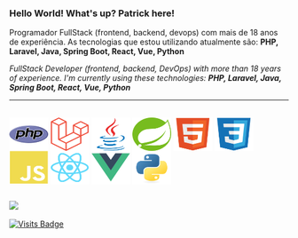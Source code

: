 ### Hello World! What's up? Patrick here!

<p>Programador FullStack (frontend, backend, devops) com mais de 18 anos de experiência. As tecnologias que estou utilizando atualmente são: <strong>PHP, Laravel, Java, Spring Boot, React, Vue, Python</strong></p>

<p><em>FullStack Developer (frontend, backend, DevOps) with more than 18 years of experience. I'm currently using these technologies: <strong>PHP, Laravel, Java, Spring Boot, React, Vue, Python</strong></em></p>

<hr>

<div style="display: inline_block"><br>
  <img align="center" alt="Patrick Maciel - PHP" height="60" width="70" src="https://raw.githubusercontent.com/devicons/devicon/master/icons/php/php-original.svg">
  <img align="center" alt="Patrick Maciel - Laravel" height="60" width="70" src="https://raw.githubusercontent.com/devicons/devicon/master/icons/laravel/laravel-original.svg">
  <img align="center" alt="Patrick Maciel - Java" height="60" width="70" src="https://raw.githubusercontent.com/devicons/devicon/master/icons/java/java-original.svg">
  <img align="center" alt="Patrick Maciel - Spring Boot" height="60" width="70" src="https://raw.githubusercontent.com/devicons/devicon/master/icons/spring/spring-original.svg">
  <img align="center" alt="Patrick Maciel - HTML" height="60" width="70" src="https://raw.githubusercontent.com/devicons/devicon/master/icons/html5/html5-original.svg">
  <img align="center" alt="Patrick Maciel - CSS" height="60" width="70" src="https://raw.githubusercontent.com/devicons/devicon/master/icons/css3/css3-original.svg">
  <img align="center" alt="Patrick Maciel - Js" height="60" width="70" src="https://raw.githubusercontent.com/devicons/devicon/master/icons/javascript/javascript-plain.svg">
  <img align="center" alt="Patrick Maciel - React" height="60" width="70" src="https://raw.githubusercontent.com/devicons/devicon/master/icons/react/react-original.svg">
  <img align="center" alt="Patrick Maciel - Vue" height="60" width="70" src="https://raw.githubusercontent.com/devicons/devicon/master/icons/vuejs/vuejs-original.svg">
  <img align="center" alt="Patrick Maciel - Python" height="60" width="70" src="https://raw.githubusercontent.com/devicons/devicon/master/icons/python/python-original.svg">
</div> 
  
  ##
 
  <a href="https://www.linkedin.com/in/patrickmaciel" target="_blank">
    <img src="https://avatars.githubusercontent.com/u/671670?v=4" target="_blank" width="75px">
  </a> 


[![Visits Badge](https://badges.pufler.dev/visits/patrickmaciel/patrickmaciel)](https://badges.pufler.dev)
